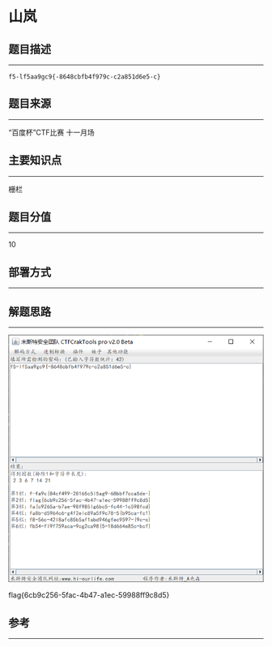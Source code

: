 # 山岚

## 题目描述
---
```
f5-lf5aa9gc9{-8648cbfb4f979c-c2a851d6e5-c}
```

## 题目来源
---
“百度杯”CTF比赛 十一月场

## 主要知识点
---
栅栏

## 题目分值
---
10

## 部署方式
---


## 解题思路
---

![](images/ctf-2021-06-05-18-02-05.png)

flag{6cb9c256-5fac-4b47-a1ec-59988ff9c8d5}

## 参考
---

